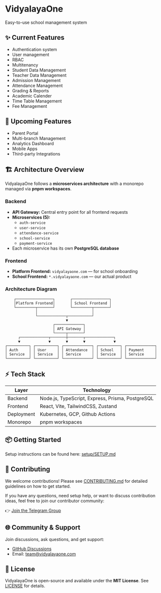 # VidyalayaOne

Easy-to-use school management system

## ✨ Current Features

- Authentication system  
- User management 
- RBAC
- Multitenancy
- Student Data Management
- Teacher Data Management
- Admission Management
- Attendance Management
- Grading & Reports
- Academic Calender
- Time Table Management
- Fee Management

## 🔮 Upcoming Features

- Parent Portal 
- Multi-branch Management  
- Analytics Dashboard 
- Mobile Apps
- Third-party Integrations

## 🏗 Architecture Overview

VidyalayaOne follows a **microservices architecture** with a monorepo managed via **pnpm workspaces**.

### Backend
- **API Gateway:** Central entry point for all frontend requests  
- **Microservices (5):**  
  - `auth-service`  
  - `user-service`  
  - `attendance-service`  
  - `school-service`  
  - `payment-service`  
- Each microservice has its own **PostgreSQL database**

### Frontend
- **Platform Frontend:** `vidyalayaone.com` — for school onboarding  
- **School Frontend:** `*.vidyalayaone.com` — our actual product

### Architecture Diagram
```
    ┌─────────────────┐       ┌─────────────────┐
    │Platform Frontend│       │ School Frontend │
    └─────────┬───────┘       └─────────┬───────┘
              │                         │
              └─────────────┬───────────┘
                            ▼
                      ┌─────────────┐
                      │ API Gateway │
                      └─────┬───────┘
      ┌─────────────┬───────┼───────┬─────────────┐
      ▼             ▼       ▼       ▼             ▼
┌──────────┐ ┌──────────┐ ┌─────────────┐ ┌──────────┐ ┌─────────────┐
│ Auth     │ │ User     │ │ Attendance  │ │ School   │ │ Payment     │
│ Service  │ │ Service  │ │ Service     │ │ Service  │ │ Service     │
└──────────┘ └──────────┘ └─────────────┘ └──────────┘ └─────────────┘
```

## ⚡ Tech Stack

| Layer       | Technology |
|------------|------------|
| Backend     | Node.js, TypeScript, Express, Prisma, PostgreSQL |
| Frontend    | React, Vite, TailwindCSS, Zustand |
| Deployment  | Kubernetes, GCP, Github Actions |
| Monorepo    | pnpm workspaces |

## 📦 Getting Started

Setup instructions can be found here: [setup/SETUP.md](setup/SETUP.md)

## 🤝 Contributing

We welcome contributions! Please see [CONTRIBUTING.md](CONTRIBUTING.md) for detailed guidelines on how to get started.

If you have any questions, need setup help, or want to discuss contribution ideas, feel free to join our contributor community:

👉 [Join the Telegram Group](https://t.me/+nVYA-DsHWwNkMGE9)

## 🌐 Community & Support

Join discussions, ask questions, and get support:  

- [GitHub Discussions](https://github.com/orgs/vidyalayaone/discussions)
- Email: team@vidyalayaone.com

## 📄 License

VidyalayaOne is open-source and available under the **MIT License**. See [LICENSE](LICENSE) for details.

